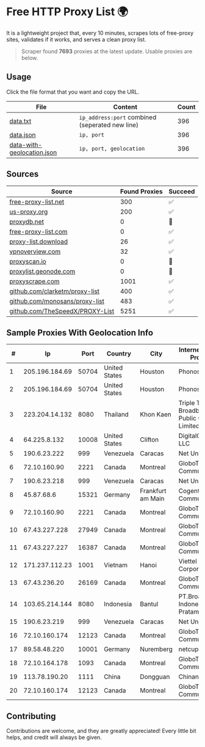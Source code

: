 
# Free HTTP Proxy List 🌍

It is a lightweight project that, every 10 minutes, scrapes lots of free-proxy sites, validates if it works, and serves a clean proxy list.


> Scraper found **7693** proxies at the latest update. Usable proxies are below.

## Usage

Click the file format that you want and copy the URL.


|File|Content|Count|
|----|-------|-----|
|[data.txt](https://raw.githubusercontent.com/themiralay/Proxy-List-World/master/data.txt)|`ip_address:port` combined (seperated new line)|396|
|[data.json](https://raw.githubusercontent.com/themiralay/Proxy-List-World/master/data.json)|`ip, port`|396|
|[data-with-geolocation.json](https://raw.githubusercontent.com/themiralay/Proxy-List-World/master/data-with-geolocation.json)|`ip, port, geolocation`|396|

## Sources

|Source|Found Proxies|Succeed|
|------|-------------|-------|
|[free-proxy-list.net](https://free-proxy-list.net)|300|✅|
|[us-proxy.org](https://www.us-proxy.org)|200|✅|
|[proxydb.net](http://proxydb.net)|0|🚫|
|[free-proxy-list.com](https://free-proxy-list.com/?page=&port=&type%5B%5D=http&type%5B%5D=https&up_time=0&search=Search)|0|✅|
|[proxy-list.download](https://www.proxy-list.download/HTTP)|26|✅|
|[vpnoverview.com](https://vpnoverview.com/privacy/anonymous-browsing/free-proxy-servers)|32|✅|
|[proxyscan.io](https://www.proxyscan.io)|0|🚫|
|[proxylist.geonode.com](https://proxylist.geonode.com/api/proxy-list?limit=300&page=1&sort_by=lastChecked&sort_type=desc&protocols=http,https)|0|🚫|
|[proxyscrape.com](https://api.proxyscrape.com/v2/?request=displayproxies&protocol=http&timeout=10000&country=all&ssl=all&anonymity=all)|1001|✅|
|[github.com/clarketm/proxy-list](https://raw.githubusercontent.com/clarketm/proxy-list/master/proxy-list-raw.txt)|400|✅|
|[github.com/monosans/proxy-list](https://raw.githubusercontent.com/monosans/proxy-list/main/proxies/http.txt)|483|✅|
|[github.com/TheSpeedX/PROXY-List](https://raw.githubusercontent.com/TheSpeedX/PROXY-List/master/http.txt)|5251|✅|


## Sample Proxies With Geolocation Info

|#|Ip|Port|Country|City|Internet Service Provider|
|-|--|----|-------|----|-------------------------|
|1|205.196.184.69|50704|United States|Houston|Phonoscope|
|2|205.196.184.69|50704|United States|Houston|Phonoscope|
|3|223.204.14.132|8080|Thailand|Khon Kaen|Triple T Broadband Public Company Limited|
|4|64.225.8.132|10008|United States|Clifton|DigitalOcean, LLC|
|5|190.6.23.222|999|Venezuela|Caracas|Net Uno|
|6|72.10.160.90|2221|Canada|Montreal|GloboTech Communications|
|7|190.6.23.218|999|Venezuela|Caracas|Net Uno|
|8|45.87.68.6|15321|Germany|Frankfurt am Main|Cogent Communications|
|9|72.10.160.90|2221|Canada|Montreal|GloboTech Communications|
|10|67.43.227.228|27949|Canada|Montreal|GloboTech Communications|
|11|67.43.227.227|16387|Canada|Montreal|GloboTech Communications|
|12|171.237.112.23|1001|Vietnam|Hanoi|Viettel Corporation|
|13|67.43.236.20|26169|Canada|Montreal|GloboTech Communications|
|14|103.65.214.144|8080|Indonesia|Bantul|PT.Broadband Indonesia Pratama|
|15|190.6.23.219|999|Venezuela|Caracas|Net Uno|
|16|72.10.160.174|12123|Canada|Montreal|GloboTech Communications|
|17|89.58.48.220|10001|Germany|Nuremberg|netcup GmbH|
|18|72.10.164.178|1093|Canada|Montreal|GloboTech Communications|
|19|113.78.190.20|1111|China|Dongguan|Chinanet|
|20|72.10.160.174|12123|Canada|Montreal|GloboTech Communications|



## Contributing

Contributions are welcome, and they are greatly appreciated! Every
little bit helps, and credit will always be given.

